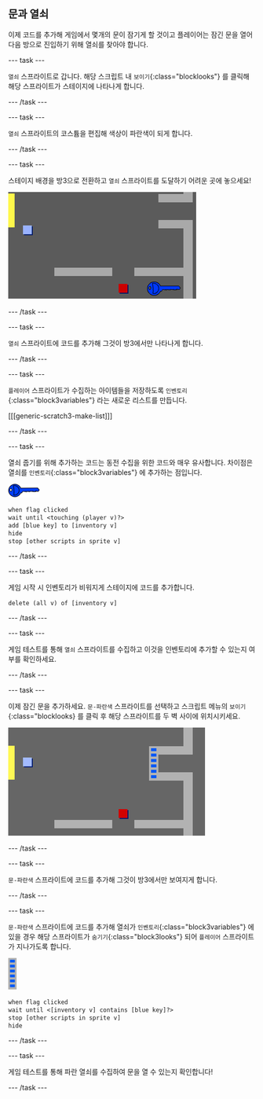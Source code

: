 ## 문과 열쇠

이제 코드를 추가해 게임에서 몇개의 문이 잠기게 할 것이고 플레이어는 잠긴 문을 열어 다음 방으로 진입하기 위해 열쇠를 찾아야 합니다.

\--- task \---

`열쇠` 스프라이트로 갑니다. 해당 스크립트 내 `보이기`{:class="blocklooks"} 를 클릭해 해당 스프라이트가 스테이지에 나타나게 합니다.

\--- /task \---

\--- task \---

`열쇠` 스프라이트의 코스튬을 편집해 색상이 파란색이 되게 합니다.

\--- /task \---

\--- task \---

스테이지 배경을 방3으로 전환하고 `열쇠` 스프라이트를 도달하기 어려운 곳에 놓으세요!

![스크린샷](images/world-key.png)

\--- /task \---

\--- task \---

`열쇠` 스프라이트에 코드를 추가해 그것이 방3에서만 나타나게 합니다.

\--- /task \---

\--- task \---

`플레이어` 스프라이트가 수집하는 아이템들을 저장하도록 `인벤토리`{:class="block3variables"} 라는 새로운 리스트를 만듭니다.

[[[generic-scratch3-make-list]]]

\--- /task \---

\--- task \---

열쇠 줍기를 위해 추가하는 코드는 동전 수집을 위한 코드와 매우 유사합니다. 차이점은 열쇠를 `인벤토리`{:class="block3variables"} 에 추가하는 점입니다.

![열쇠](images/key.png)

```blocks3
when flag clicked
wait until <touching (player v)?>
add [blue key] to [inventory v]
hide
stop [other scripts in sprite v]
```

\--- /task \---

\--- task \---

게임 시작 시 인벤토리가 비워지게 스테이지에 코드를 추가합니다.

```blocks3
delete (all v) of [inventory v]
```

\--- /task \---

\--- task \---

게임 테스트를 통해 `열쇠` 스프라이트를 수집하고 이것을 인벤토리에 추가할 수 있는지 여부를 확인하세요.

\--- /task \---

\--- task \---

이제 잠긴 문을 추가하세요. `문-파란색` 스프라이트를 선택하고 스크립트 메뉴의 `보이기`{:class="blocklooks} 를 클릭 후 해당 스프라이트를 두 벽 사이에 위치시키세요.

![스크린샷](images/world-door.png)

\--- /task \---

\--- task \---

`문-파란색` 스프라이트에 코드를 추가해 그것이 방3에서만 보여지게 합니다.

\--- /task \---

\--- task \---

`문-파란색` 스프라이트에 코드를 추가해 열쇠가 `인벤토리`{:class="block3variables"} 에 있을 경우 해당 스프라이트가 `숨기기`{:class="block3looks"} 되어 `플레이어` 스프라이트가 지나가도록 합니다.

![문](images/door.png)

```blocks3
when flag clicked
wait until <[inventory v] contains [blue key]?>
stop [other scripts in sprite v]
hide
```

\--- /task \---

\--- task \---

게임 테스트를 통해 파란 열쇠를 수집하여 문을 열 수 있는지 확인합니다!

\--- /task \---